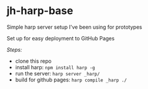 jh-harp-base
============

Simple harp server setup I've been using for prototypes

Set up for easy deployment to GitHub Pages

*Steps:*

* clone this repo
* install harp: `npm install harp -g`
* run the server: `harp server _harp/`
* build for github pages: `harp compile _harp ./`
